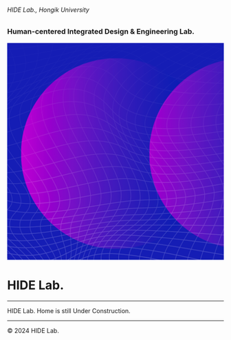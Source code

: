 ###### HIDE Lab., Hongik University
### Human-centered Integrated Design & Engineering Lab.


![](./../assets/images/240307-HIDE-Lab-logo.png)
# HIDE Lab.


---
HIDE Lab. Home is still Under Construction.

---
© 2024 HIDE Lab.
